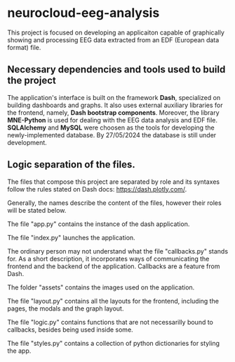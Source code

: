 # neurocloud-eeg-analysis
This project is focused on developing an applicaiton capable of graphically showing and processing EEG data extracted from an EDF (European data format) file.

## Necessary dependencies and tools used to build the project
The application's interface is built on the framework **Dash**, specialized on building dashboards and graphs. It also uses external auxiliary libraries for the frontend, namely, **Dash bootstrap components**.
Moreover, the library **MNE-Python** is used for dealing with the EEG data analysis and EDF file.
**SQLAlchemy** and **MySQL** were choosen as the tools for developing the newly-implemented database. By 27/05/2024 the database is still under development.

## Logic separation of the files.

The files that compose this project are separated by role and its syntaxes follow the rules stated on Dash docs: https://dash.plotly.com/.

Generally, the names describe the content of the files, however their roles will be stated below.

The file "app.py" contains the instance of the dash application.

The file "index.py" launches the application.

The ordinary person may not understand what the file "callbacks.py" stands for. As a short description, it incorporates ways of communicating the frontend and the backend of the application. Callbacks are a feature from Dash.

The folder "assets" contains the images used on the application.

The file "layout.py" contains all the layouts for the frontend, including the pages, the modals and the graph layout.

The file "logic.py" contains functions that are not necessarilly bound to callbacks, besides being used inside some.

The file "styles.py" contains a collection of python dictionaries for styling the app.

